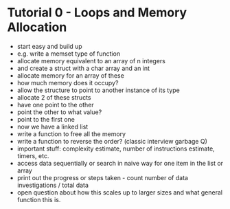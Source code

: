 # Tutorial 0 - Loops and Memory Allocation

* start easy and build up
* e.g. write a memset type of function
* allocate memory equivalent to an array of n integers
* and create a struct with a char array and an int
* allocate memory for an array of these
* how much memory does it occupy?
* allow the structure to point to another instance of its type
* allocate 2 of these structs
* have one point to the other
* point the other to what value?
* point to the first one
* now we have a linked list
* write a function to free all the memory
* write a function to reverse the order? (classic interview garbage Q)
* important stuff: complexity estimate, number of instructions estimate, timers, etc.
* access data sequentially or search in naive way for one item in the list or array
* print out the progress or steps taken - count number of data investigations / total data
* open question about how this scales up to larger sizes and what general function this is. 
